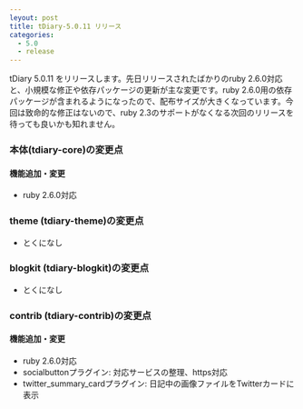 ```yaml
---
leyout: post
title: tDiary-5.0.11 リリース
categories:
  - 5.0
  - release
---
```

tDiary 5.0.11 をリリースします。先日リリースされたばかりのruby 2.6.0対応と、小規模な修正や依存パッケージの更新が主な変更です。ruby 2.6.0用の依存パッケージが含まれるようになったので、配布サイズが大きくなっています。今回は致命的な修正はないので、ruby 2.3のサポートがなくなる次回のリリースを待っても良いかも知れません。

### 本体(tdiary-core)の変更点
#### 機能追加・変更
* ruby 2.6.0対応

### theme (tdiary-theme)の変更点
* とくになし

### blogkit (tdiary-blogkit)の変更点
* とくになし

### contrib (tdiary-contrib)の変更点
#### 機能追加・変更
* ruby 2.6.0対応
* socialbuttonプラグイン: 対応サービスの整理、https対応
* twitter_summary_cardプラグイン: 日記中の画像ファイルをTwitterカードに表示


